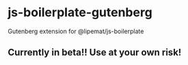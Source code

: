 # js-boilerplate-gutenberg
Gutenberg extension for @lipemat/js-boilerplate



## Currently in beta!! Use at your own risk!
